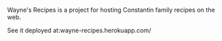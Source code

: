 Wayne's Recipes is a project for hosting Constantin family recipes on the web. 

See it deployed at:wayne-recipes.herokuapp.com/
